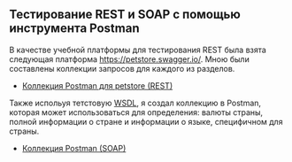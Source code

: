 ## Тестирование REST и SOAP с помощью инструмента Postman
В качестве учебной платформы для тестирования REST была взята следующая платформа https://petstore.swagger.io/. Мною были составлены коллекции запросов для каждого из разделов.
<ul>
<li><a href = "https://www.postman.com/cloudy-robot-688203/workspace/petstore/collection/31408658-9e6969a6-8fe0-4cb2-b565-f50084b1a704">Коллекция Postman для petstore (REST)</a></li>
</ul>
Также испольуя тетстовую <a href = "http://webservices.oorsprong.org/websamples.countryinfo/CountryInfoService.wso?WSDL">WSDL</a>, я создал коллекцию в Postman, которая может использоваться для определения: валюты страны, полной информации о стране и информации о языке, специфичном для страны.
<ul>
<li><a href = "https://www.postman.com/cloudy-robot-688203/workspace/petstore/collection/31408658-ce03edb3-8f29-400b-a356-9ee55fb125df">Коллекция Postman (SOAP)</a></li>
</ul>